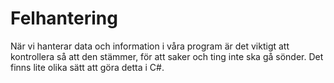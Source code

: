 # Felhantering

När vi hanterar data och information i våra program är det viktigt att kontrollera så att den stämmer, för att saker och ting inte ska gå sönder. Det finns lite olika sätt att göra detta i C#.